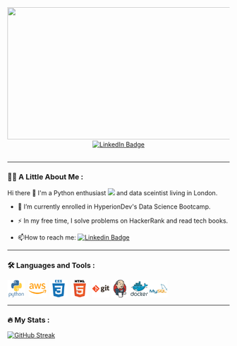 <div align="center">
  <img src="https://media.giphy.com/media/v1.Y2lkPTc5MGI3NjExd2h0MXZmejExd2dvdjRhdnNiY2dydzMwY2k0Mmpnc3IyY3VmNXI5diZlcD12MV9pbnRlcm5hbF9naWZfYnlfaWQmY3Q9Zw/L1R1tvI9svkIWwpVYr/giphy.gif" width="600" height="300"/>
</div>
<div id="badges" align="center">
  <a href="https://www.linkedin.com/in/mariam-ahmed-alie-753827278/">
    <img src="https://img.shields.io/badge/LinkedIn-blue?style=for-the-badge&logo=linkedin&logoColor=white" alt="LinkedIn Badge"/>
  </a>
</div>
<div id="badges" align="center">
 <img src="https://komarev.com/ghpvc/?username=MariamAhmed-Alie&style=flat-square&color=blue" alt=""/>
</div>

---

### :woman_technologist: A Little About Me :
Hi there :wave: I'm a Python enthusiast <img src="https://media.giphy.com/media/WUlplcMpOCEmTGBtBW/giphy.gif" width="30"> and data sceintist living in London.

- :telescope: I’m currently enrolled in HyperionDev's Data Science Bootcamp.

- :zap: In my free time, I solve problems on HackerRank and read tech books.

- :mailbox:How to reach me: [![Linkedin Badge](https://img.shields.io/badge/MariamAhmedAlie-blue?style=flat&logo=Linkedin&logoColor=white)](https://www.linkedin.com/in/mariam-ahmed-alie-753827278/)

---

### :hammer_and_wrench: Languages and Tools :

<div>
  <img src="https://github.com/devicons/devicon/blob/master/icons/python/python-original-wordmark.svg" title="Python" alt="Python" width="40" height="40"/>&nbsp;
  <img src="https://github.com/devicons/devicon/blob/master/icons/amazonwebservices/amazonwebservices-plain-wordmark.svg" title="AWS" alt="AWS" width="40" height="40"/>&nbsp;
  <img src="https://github.com/devicons/devicon/blob/master/icons/css3/css3-plain-wordmark.svg"  title="CSS3" alt="CSS" width="40" height="40"/>&nbsp;
  <img src="https://github.com/devicons/devicon/blob/master/icons/html5/html5-original-wordmark.svg" title="HTML5" alt="HTML" width="40" height="40"/>&nbsp;
  <img src="https://github.com/devicons/devicon/blob/master/icons/git/git-original-wordmark.svg" title="Git" **alt="Git" width="40" height="40"/>
  <img src="https://github.com/devicons/devicon/blob/master/icons/jenkins/jenkins-original.svg" title="Jenkins" **alt="Jenkins" width="40" height="40"/>
  <img src="https://github.com/devicons/devicon/blob/master/icons/docker/docker-original-wordmark.svg" title="Docker" **alt="Docker" width="40" height="40"/>
  <img src="https://github.com/devicons/devicon/blob/master/icons/mysql/mysql-original-wordmark.svg" title="MySQL" **alt="MySQL" width="40" height="40"/>
</div>

---

### :fire: My Stats :

[![GitHub Streak](http://github-readme-streak-stats.herokuapp.com?user=MariamAhmed-Alie&theme=dark&background=000000)](https://git.io/streak-stats)
